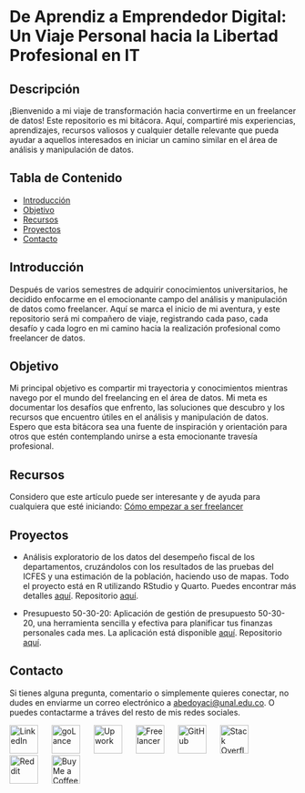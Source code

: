 # De Aprendiz a Emprendedor Digital: Un Viaje Personal hacia la Libertad Profesional en IT

## Descripción

¡Bienvenido a mi viaje de transformación hacia convertirme en un freelancer de datos! Este repositorio es mi bitácora. Aquí, compartiré mis experiencias, aprendizajes, recursos valiosos y cualquier detalle relevante que pueda ayudar a aquellos interesados en iniciar un camino similar en el área de análisis y manipulación de datos.

## Tabla de Contenido

- [Introducción](#introducción)
- [Objetivo](#objetivo)
- [Recursos](#recursos)
- [Proyectos](#proyectos)
- [Contacto](#contacto)

## Introducción

Después de varios semestres de adquirir conocimientos universitarios, he decidido enfocarme en el emocionante campo del análisis y manipulación de datos como freelancer. Aquí se marca el inicio de mi aventura, y este repositorio será mi compañero de viaje, registrando cada paso, cada desafío y cada logro en mi camino hacia la realización profesional como freelancer de datos.

## Objetivo

Mi principal objetivo es compartir mi trayectoria y conocimientos mientras navego por el mundo del freelancing en el área de datos. Mi meta es documentar los desafíos que enfrento, las soluciones que descubro y los recursos que encuentro útiles en el análisis y manipulación de datos. Espero que esta bitácora sea una fuente de inspiración y orientación para otros que estén contemplando unirse a esta emocionante travesía profesional.

## Recursos

Considero que este artículo puede ser interesante y de ayuda para cualquiera que esté iniciando: [Cómo empezar a ser freelancer](https://www.freecodecamp.org/news/how-to-start-freelancing/)

## Proyectos

- Análisis exploratorio de los datos del desempeño fiscal de los departamentos, cruzándolos con los resultados de las pruebas del ICFES y una estimación de la población, haciendo uso de mapas. Todo el proyecto está en R utilizando RStudio y Quarto. Puedes encontrar más detalles [aquí](https://bluessyjazz.github.io/analisis_datos_ICFES/). Repositorio [aquí](https://github.com/BluessyJazz/analisis_datos_ICFES/tree/main).

- Presupuesto 50-30-20: Aplicación de gestión de presupuesto 50-30-20, una herramienta sencilla y efectiva para planificar tus finanzas personales cada mes. La aplicación está disponible [aquí](https://presupuesto503020.streamlit.app/). Repositorio [aquí](https://github.com/BluessyJazz/presupuesto_50-30-20/tree/main).

## Contacto

Si tienes alguna pregunta, comentario o simplemente quieres conectar, no dudes en enviarme un correo electrónico a [abedoyaci@unal.edu.co](mailto:abedoyaci@unal.edu.co). O puedes contactarme a tráves del resto de mis redes sociales.

<p>
  <a href="https://www.linkedin.com/in/anderson-bedoya-ciro-9abb1724a"><img src="https://cdn.worldvectorlogo.com/logos/linkedin-icon-2.svg" alt="LinkedIn" width="50" style="margin-right: 20px;"></a>
  <a href="https://golance.com/freelancer/anderson.bedoya.ciro"><img src="https://res-1.cloudinary.com/golance/image/upload/q_auto:good/v1/blog_staging/icon-round-white-BG.svg" alt="goLance" width="50" style="margin-right: 20px;"></a>
  <a href="https://www.upwork.com/freelancers/~017adf9fda4a06cf8a"><img src="https://cdn.worldvectorlogo.com/logos/upwork-roundedsquare-1.svg" alt="Upwork" width="50" style="margin-right: 20px;"></a>
  <a href="https://www.freelancer.com/u/bluessyjazz"><img src="https://cdn.worldvectorlogo.com/logos/freelancer-1.svg" alt="Freelancer" width="50" style="margin-right: 20px;"></a>  
  <a href="https://github.com/BluessyJazz"><img src="https://cdn.worldvectorlogo.com/logos/github-icon-2.svg" alt="GitHub" width="50" style="margin-right: 20px;"></a>
  <a href="https://stackoverflow.com/users/24114620/anderson-bedoya-ciro"><img src="https://cdn.worldvectorlogo.com/logos/stack-overflow.svg" alt="Stack Overflow" width="50" style="margin-right: 20px;"></a>
  <a href="https://www.reddit.com/user/BluessyJazz/"><img src="https://cdn.worldvectorlogo.com/logos/reddit-4.svg" alt="Reddit" width="50" style="margin-right: 20px;"></a>
  <a href="https://buymeacoffee.com/bluessyjazz"><img src="https://studio.buymeacoffee.com/assets/img/qr-logo.svg" alt="Buy Me a Coffee" width="50" style="margin-right: 20px;"></a>
</p>
